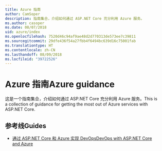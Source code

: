 ```yaml
---
title: Azure 指南
author: CamSoper
description: 指南集合，介绍如何通过 ASP.NET Core 充分利用 Azure 服务。
ms.author: casoper
ms.date: 08/07/2018
uid: azure/index
ms.openlocfilehash: 7520d46c94af9ae48d2d770313de573ee7c39811
ms.sourcegitcommit: 29dfe436f54a27fbb4f6494bc639d16c75001fab
ms.translationtype: HT
ms.contentlocale: zh-CN
ms.lasthandoff: 08/09/2018
ms.locfileid: "39722526"
---
```

# <a name="azure-guidance"></a><span data-ttu-id="aec2b-103">Azure 指南</span><span class="sxs-lookup"><span data-stu-id="aec2b-103">Azure guidance</span></span>

<span data-ttu-id="aec2b-104">这是一个指南集合，介绍如何通过 ASP.NET Core 充分利用 Azure 服务。</span><span class="sxs-lookup"><span data-stu-id="aec2b-104">This is a collection of guidance for getting the most out of Azure services with ASP.NET Core.</span></span>

## <a name="guides"></a><span data-ttu-id="aec2b-105">参考线</span><span class="sxs-lookup"><span data-stu-id="aec2b-105">Guides</span></span>

* [<span data-ttu-id="aec2b-106">通过 ASP.NET Core 和 Azure 实现 DevOps</span><span class="sxs-lookup"><span data-stu-id="aec2b-106">DevOps with ASP.NET Core and Azure</span></span>](xref:azure/devops/index)
